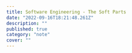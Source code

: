```yaml
---
title: Software Engineering - The Soft Parts
date: "2022-09-16T18:21:48.261Z"
description: ""
published: true
category: "note"
cover: ""
---
```

